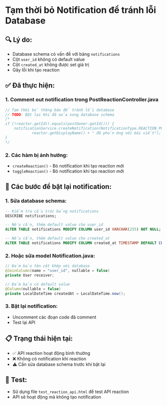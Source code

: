 # Tạm thời bỏ Notification để tránh lỗi Database

## 🔍 **Lý do:**
- Database schema có vấn đề với bảng `notifications`
- Cột `user_id` không có default value
- Cột `created_at` không được set giá trị
- Gây lỗi khi tạo reaction

## ✅ **Đã thực hiện:**

### 1. **Comment out notification trong PostReactionController.java**
```java
// Tạm thời bỏ thông báo để tránh lỗi database
// TODO: Bật lại khi đã sửa xong database schema
/*
if (!reactor.getId().equals(postOwner.getId())) {
    notificationService.createNotification(NotificationType.REACTION_POST, postOwner,
            reactor.getDisplayName() + " đã phản ứng với bài viết");
}
*/
```

### 2. **Các hàm bị ảnh hưởng:**
- `createReaction()` - Bỏ notification khi tạo reaction mới
- `toggleReaction()` - Bỏ notification khi tạo reaction mới

## 🔧 **Các bước để bật lại notification:**

### 1. **Sửa database schema:**
```sql
-- Kiểm tra cấu trúc bảng notifications
DESCRIBE notifications;

-- Nếu cần, thêm default value cho user_id
ALTER TABLE notifications MODIFY COLUMN user_id VARCHAR(255) NOT NULL;

-- Nếu cần, thêm default value cho created_at
ALTER TABLE notifications MODIFY COLUMN created_at TIMESTAMP DEFAULT CURRENT_TIMESTAMP;
```

### 2. **Hoặc sửa model Notification.java:**
```java
// Đảm bảo tên cột khớp với database
@JoinColumn(name = "user_id", nullable = false)
private User receiver;

// Đảm bảo có default value
@Column(nullable = false)
private LocalDateTime createdAt = LocalDateTime.now();
```

### 3. **Bật lại notification:**
- Uncomment các đoạn code đã comment
- Test lại API

## 📋 **Trạng thái hiện tại:**
- ✅ API reaction hoạt động bình thường
- ❌ Không có notification khi reaction
- ⚠️ Cần sửa database schema trước khi bật lại

## 🧪 **Test:**
- Sử dụng file `test_reaction_api.html` để test API reaction
- API sẽ hoạt động mà không tạo notification
